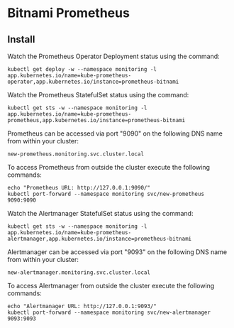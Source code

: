 # Bitnami Prometheus

## Install

Watch the Prometheus Operator Deployment status using the command:

    kubectl get deploy -w --namespace monitoring -l app.kubernetes.io/name=kube-prometheus-operator,app.kubernetes.io/instance=prometheus-bitnami

Watch the Prometheus StatefulSet status using the command:

    kubectl get sts -w --namespace monitoring -l app.kubernetes.io/name=kube-prometheus-prometheus,app.kubernetes.io/instance=prometheus-bitnami

Prometheus can be accessed via port "9090" on the following DNS name from within your cluster:

    new-prometheus.monitoring.svc.cluster.local

To access Prometheus from outside the cluster execute the following commands:

    echo "Prometheus URL: http://127.0.0.1:9090/"
    kubectl port-forward --namespace monitoring svc/new-prometheus 9090:9090

Watch the Alertmanager StatefulSet status using the command:

    kubectl get sts -w --namespace monitoring -l app.kubernetes.io/name=kube-prometheus-alertmanager,app.kubernetes.io/instance=prometheus-bitnami

Alertmanager can be accessed via port "9093" on the following DNS name from within your cluster:

    new-alertmanager.monitoring.svc.cluster.local

To access Alertmanager from outside the cluster execute the following commands:

    echo "Alertmanager URL: http://127.0.0.1:9093/"
    kubectl port-forward --namespace monitoring svc/new-alertmanager 9093:9093